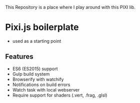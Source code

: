 This Repository is a place where I play around with this PIXI lib.

# Pixi.js boilerplate
  - used as a starting point
  
## Features
- ES6 (ES2015) support
- Gulp build system
- Browserify with watchify
- Notifications on build errors
- Watch task with local webserver
- Require support for shaders (.vert, .frag, .glsl)
